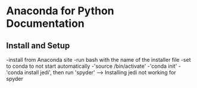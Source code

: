 # Anaconda for Python Documentation

## Install and Setup
-install from Anaconda site
-run bash with the name of the installer file
-set to conda to not start automatically
-'source <anaconda folder>/bin/activate'
-'conda init'
-'conda install jedi', then run 'spyder' --> Installing jedi not working for spyder
